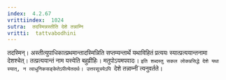 ```yaml
---
index:  4.2.67
vrittiindex:  1024
sutra:  तदस्मिन्नस्तीति देशे तन्नाम्नि
vritti:  tattvabodhini 
---
```


तदस्मिन्। अस्तीत्युपाधिकात्प्रथमान्तादस्मिन्निति सप्तम्यन्तार्थे यथाविहितं प्रत्ययः स्यात्प्रत्ययान्तनामा देशश्चेत्। तत्प्रत्ययान्तं नाम यस्येति बहुव्रीहिः। मतुपोऽयमपवादः। `इति शब्दस्तु सकल लोकप्रसिद्धे देशे यथा स्यात्, न त्वाधुनिकसङ्केतेऽपीत्येतदर्थः। उत्तरसूत्रयेऽपि `देशे तन्नाम्नी`त्यनुवर्तते।

